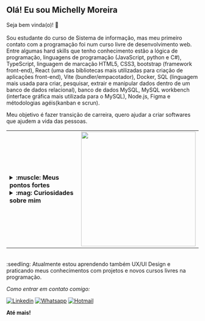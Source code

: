 ## Olá! Eu sou Michelly Moreira
Seja bem vinda(o)! 👋 <br><br>
Sou estudante do curso de Sistema de informação, mas meu primeiro contato com a programação foi num curso livre de desenvolvimento web. <br>
Entre algumas hard skills que tenho conhecimento estão a lógica de programação, linguagens de programação (JavaScript, python e C#), TypeScript, linguagem de marcação HTML5, CSS3, bootstrap (framework front-end), React (uma das bibliotecas mais utilizadas para criação de aplicações front-end), Vite (bundler/empacotador), Docker, SQL (linguagem mais usada para criar, pesquisar, extrair e manipular dados dentro de um banco de dados relacional), banco de dados MySQL, MySQL workbench (interface gráfica mais utilizada para o MySQL), Node.js, Figma e métodologias agéis(kanban e scrun). <br>

Meu objetivo é fazer transição de carreira, quero ajudar a criar softwares que ajudem a vida das pessoas. <br>

<table border="0">
  <tr>
    <td>
      <details>
          <summary><strong>:muscle: Meus pontos fortes</strong></summary></br>
- Tenho sede genuína de conhecimento;</br>
- Sou empática com as emoções dos outros;</br>
- Aprecio autonomia e liberdade;</br>
- Com perfil agregador, acredito que pessoas que pensam diferente podem trazer ideias agregadoras;</br>
- Sou motivada quando trabalho por uma causa.</br>
      </details>
      <details>
          <summary><strong>:mag: Curiosidades sobre mim</strong></summary></br>
- Tenho tripofobia. </br>
- Não tomo café, mas gosto do cheiro.</br>
- Meu chocolate favorito é o Caribe, da garoto.</br>
- Na pandemia eu fiz trabalho voluntário, acolhendo pessoas que se sentiam infelizes.</br>
- Nas horas vagas eu gosto de ler livros e praticar duolingo.</br>
      </details>
      <td>
      <img width="300" src='https://gifs.eco.br/wp-content/uploads/2022/10/gifs-de-jogos-vorazes-em-chamas-34.gif'>
    </td>
    </td> 
  </tr>
</table>
</br>
:seedling: Atualmente estou aprendendo também UX/UI Design e praticando meus conhecimentos com projetos e novos cursos livres na programação. </br>

*Como entrar em contato comigo:*

[![Linkedin](
https://img.shields.io/badge/LinkedIn-0077B5?style=for-the-badge&logo=linkedin&logoColor=white
)](
https://www.linkedin.com/in/michellymoreira/
)
[![Whatsapp](
https://img.shields.io/badge/WhatsApp-25D366?style=for-the-badge&logo=whatsapp&logoColor=white
)](
https://api.whatsapp.com/send?phone=5531994501188
)
[![Hotmail](
https://img.shields.io/badge/Hotmail-0078D4?style=for-the-badge&logo=microsoft-outlook&logoColor=white
)](
mailto:michelly.daiana@hotmail.com
)

<strong>Até mais!</strong>
